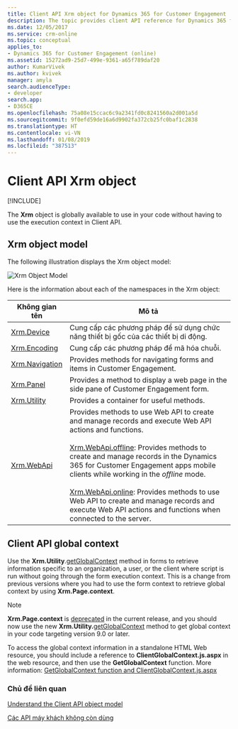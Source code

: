 ```yaml
---
title: Client API Xrm object for Dynamics 365 for Customer Engagement | MicrosoftDocs
description: The topic provides client API reference for Dynamics 365 for Customer Engagement apps.
ms.date: 12/05/2017
ms.service: crm-online
ms.topic: conceptual
applies_to:
- Dynamics 365 for Customer Engagement (online)
ms.assetid: 15272ad9-25d7-499e-9361-a65f789daf20
author: KumarVivek
ms.author: kvivek
manager: amyla
search.audienceType:
- developer
search.app:
- D365CE
ms.openlocfilehash: 75a08e15ccac6c9a2341fd0c8241560a2d001a5d
ms.sourcegitcommit: 9f0efd59de16a6d9902fa372cb25fc0baf1c2838
ms.translationtype: HT
ms.contentlocale: vi-VN
ms.lasthandoff: 01/08/2019
ms.locfileid: "387513"
---
```

# <a name="client-api-xrm-object"></a>Client API Xrm object

[!INCLUDE[](../../includes/cc_applies_to_update_9_0_0.md)]

The **Xrm** object is globally available to use in your code without having to use the execution context in Client API.

## <a name="xrm-object-model"></a>Xrm object model 

The following illustration displays the Xrm object model:

![Xrm Object Model](../media/ClientAPI-XrmModel.png)

Here is the information about each of the namespaces in the Xrm object:

|Không gian tên  |Mô tả  |
---------|---------------
|[Xrm.Device](reference/xrm-device.md)|Cung cấp các phương pháp để sử dụng chức năng thiết bị gốc của các thiết bị di động.|
|[Xrm.Encoding](reference/xrm-encoding.md)|Cung cấp các phương pháp để mã hóa chuỗi.|
|[Xrm.Navigation](reference/xrm-navigation.md)|Provides methods for navigating forms and items in Customer Engagement.|
|[Xrm.Panel](reference/xrm-panel.md)|Provides a method to display a web page in the side pane of Customer Engagement form.|
|[Xrm.Utility](reference/xrm-utility.md)|Provides a container for useful methods.|
|[Xrm.WebApi](reference/xrm-webapi.md)|Provides methods to use Web API to create and manage records and execute Web API actions and functions.<br/><br/>[Xrm.WebApi.offline](reference/xrm-webapi/offline.md): Provides methods to create and manage records in the Dynamics 365 for Customer Engagement apps mobile clients while working in the *offline* mode.<br/><br/>[Xrm.WebApi.online](reference/xrm-webapi/online.md): Provides methods to use Web API to create and manage records and execute Web API actions and functions when connected to the server.|

## <a name="client-api-global-context"></a>Client API global context

Use the **Xrm.Utility**.[getGlobalContext](reference/xrm-utility/getGlobalContext.md) method in forms to retrieve information specific to an organization, a user, or the client where script is run without going through the form execution context. This is a change from previous versions where you had to use the form context to retrieve global context by using **Xrm.Page.context**.

> [!NOTE]
> **Xrm.Page.context** is [deprecated](/dynamics365/get-started/whats-new/customer-engagement/important-changes-coming#some-client-apis-are-deprecated) in the current release, and you should now use the new **Xrm.Utility.**[getGlobalContext](reference/xrm-utility/getGlobalContext.md) method to get global context in your code targeting version 9.0 or later. 

To access the global context information in a standalone HTML Web resource, you should include a reference to **ClientGlobalContext.js.aspx** in the web resource, and then use the **GetGlobalContext** function. More information: [GetGlobalContext function and ClientGlobalContext.js.aspx](reference/GetGlobalContext-ClientGlobalContext.js.aspx.md)

### <a name="related-topics"></a>Chủ đề liên quan

[Understand the Client API object model](understand-clientapi-object-model.md)

[Các API máy khách không còn dùng](/dynamics365/get-started/whats-new/customer-engagement/important-changes-coming#some-client-apis-are-deprecated)
